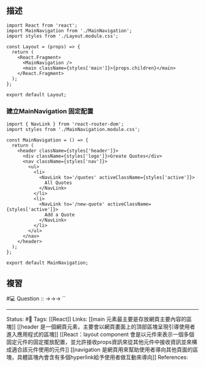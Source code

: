 ## 描述



```
import React from 'react';
import MainNavigation from './MainNavigation';
import styles from './Layout.module.css';

const Layout = (props) => {
  return (
    <React.Fragment>
      <MainNavigation />
      <main className={styles['main']}>{props.children}</main>
    </React.Fragment>
  );
};

export default Layout;
```

### 建立MainNavigation 固定配置
```
import { NavLink } from 'react-router-dom';
import styles from './MainNavigation.module.css';

const MainNavigation = () => {
  return (
    <header className={styles['header']}>
      <div className={styles['logo']}>Greate Quotes</div>
      <nav className={styles['nav']}>
        <ul>
          <li>
            <NavLink to='/quotes' activeClassName={styles['active']}>
              All Quotes
            </NavLink>
          </li>
          <li>
            <NavLink to='/new-quote' activeClassName={styles['active']}>
              Add a Quote
            </NavLink>
          </li>
        </ul>
      </nav>
    </header>
  );
};

export default MainNavigation;
```


## 複習

#💻 Question :: ->->-> ``


---
Status: #🌱 
Tags:
[[React]]
Links:
[[main 元素最主要是存放網頁主要內容的區塊]]
[[header 是一個網頁元素，主要會以網頁畫面上的頂部區塊呈現引導使用者進入應用程式的區塊]]
[[React：layout component 會是以元件來表示一個多個固定元件的固定擺放配置，並允許接收props資訊來從其他元件中接收資訊並來構成適合該元件使用的元件]]
[[navigation 是網頁用來幫助使用者導向其他頁面的區塊，具體區塊內會含有多個hyperlink給予使用者做互動來導向]]
References: